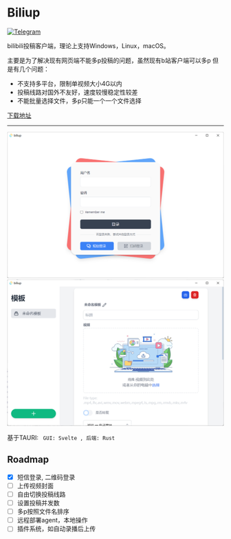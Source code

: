 # Biliup
[![Telegram](https://img.shields.io/badge/Telegram-Group-blue.svg?logo=telegram)](https://t.me/+IkpIABHqy6U0ZTQ5)

bilibili投稿客户端，理论上支持Windows，Linux，macOS。

主要是为了解决现有网页端不能多p投稿的问题，虽然现有b站客户端可以多p
但是有几个问题：
* 不支持多平台，限制单视频大小4G以内
* 投稿线路对国外不友好，速度较慢稳定性较差
* 不能批量选择文件，多p只能一个一个文件选择

[下载地址](https://github.com/ForgQi/Caution/releases)

---
![login](.github/resource/login.png)
![main](.github/resource/main.png)

基于TAURI: ` GUI: Svelte , 后端: Rust`
## Roadmap
- [x] 短信登录, 二维码登录
- [ ] 上传视频封面
- [ ] 自由切换投稿线路
- [ ] 设置投稿并发数
- [ ] 多p按照文件名排序
- [ ] 远程部署agent，本地操作
- [ ] 插件系统，如自动录播后上传
